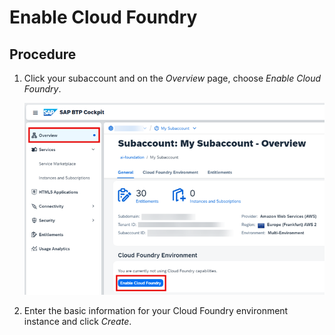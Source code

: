 <!-- loiocf0d5d28f43645118d20b7a04fbab946 -->

# Enable Cloud Foundry



## Procedure

1.  Click your subaccount and on the *Overview* page, choose *Enable Cloud Foundry*.

    ![](images/Enable_Cloud_Foundry_Button_d0dbc30.png)

2.  Enter the basic information for your Cloud Foundry environment instance and click *Create*.


